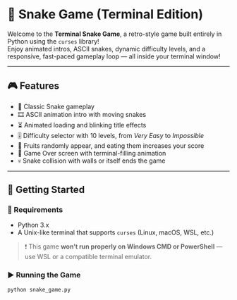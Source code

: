 # 🐍 Snake Game (Terminal Edition)

Welcome to the **Terminal Snake Game**, a retro-style game built entirely in Python using the `curses` library!  
Enjoy animated intros, ASCII snakes, dynamic difficulty levels, and a responsive, fast-paced gameplay loop — all inside your terminal window!

---

## 🎮 Features

- 🐍 Classic Snake gameplay
- 🎞 ASCII animation intro with moving snakes
- ⏳ Animated loading and blinking title effects
- 🎚 Difficulty selector with 10 levels, from *Very Easy* to *Impossible*
- 🍎 Fruits randomly appear, and eating them increases your score
- 🧱 Game Over screen with terminal-filling animation
- 💀 Snake collision with walls or itself ends the game

---

## 🚀 Getting Started

### 🔧 Requirements

- Python 3.x
- A Unix-like terminal that supports `curses` (Linux, macOS, WSL, etc.)

> ❗ This game **won’t run properly on Windows CMD or PowerShell** — use WSL or a compatible terminal emulator.

### ▶️ Running the Game

```bash
python snake_game.py

